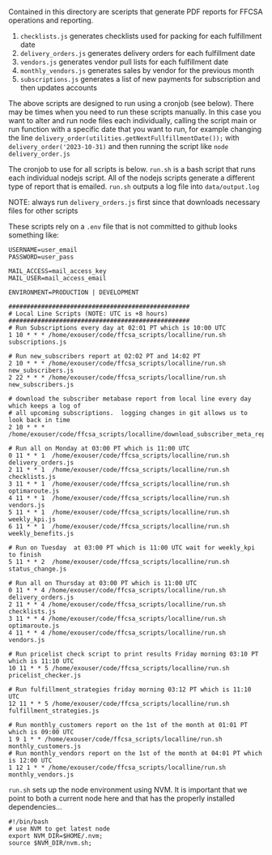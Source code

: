 Contained in this directory are sceripts that generate PDF reports for FFCSA operations and reporting.

1. `checklists.js` generates checklists used for packing for each fulfillment date
2. `delivery_orders.js` generates delivery orders for each fulfillment date
3. `vendors.js` generates vendor pull lists for each fulfillment date
4. `monthly_vendors.js`  generates sales by vendor for the previous month
5. `subscriptions.js`  generates a list of new payments for subscription and then updates accounts

The above scripts are designed to run using a cronjob (see below).  There may be times when you need to run these scripts
manually.  In this case you want to alter and run node files each individually,
calling the script main or run function with a specific date that you want to run,
for example changing the line `delivery_order(utilities.getNextFullfillmentDate());` with `delivery_order('2023-10-31)`
and then running the script like  `node delivery_order.js` 

The cronjob to use for all scripts is below.  `run.sh` is a bash script that runs
each individual nodejs script.  All of the nodejs scripts generate a different
type of report that is emailed.  `run.sh` outputs a log file into `data/output.log`

NOTE: always run `delivery_orders.js` first since that downloads necessary files for other
scripts

These scripts rely on a `.env` file that is not committed to github looks something like:
```
USERNAME=user_email
PASSWORD=user_pass

MAIL_ACCESS=mail_access_key
MAIL_USER=mail_access_email

ENVIRONMENT=PRODUCTION | DEVELOPMENT
```

```
##################################################
# Local Line Scripts (NOTE: UTC is +8 hours)
##################################################
# Run Subscriptions every day at 02:01 PT which is 10:00 UTC
1 10 * * * /home/exouser/code/ffcsa_scripts/localline/run.sh subscriptions.js

# Run new_subscribers report at 02:02 PT and 14:02 PT
2 10 * * * /home/exouser/code/ffcsa_scripts/localline/run.sh new_subscribers.js
2 22 * * * /home/exouser/code/ffcsa_scripts/localline/run.sh new_subscribers.js

# download the subscriber metabase report from local line every day which keeps a log of
# all upcoming subscriptions.  logging changes in git allows us to look back in time
2 10 * * * /home/exouser/code/ffcsa_scripts/localline/download_subscriber_meta_report.sh

# Run all on Monday at 03:00 PT which is 11:00 UTC
0 11 * * 1  /home/exouser/code/ffcsa_scripts/localline/run.sh delivery_orders.js
2 11 * * 1  /home/exouser/code/ffcsa_scripts/localline/run.sh checklists.js
3 11 * * 1  /home/exouser/code/ffcsa_scripts/localline/run.sh optimaroute.js
4 11 * * 1  /home/exouser/code/ffcsa_scripts/localline/run.sh vendors.js
5 11 * * 1  /home/exouser/code/ffcsa_scripts/localline/run.sh weekly_kpi.js
6 11 * * 1  /home/exouser/code/ffcsa_scripts/localline/run.sh weekly_benefits.js

# Run on Tuesday  at 03:00 PT which is 11:00 UTC wait for weekly_kpi to finish
5 11 * * 2  /home/exouser/code/ffcsa_scripts/localline/run.sh status_change.js

# Run all on Thursday at 03:00 PT which is 11:00 UTC
0 11 * * 4 /home/exouser/code/ffcsa_scripts/localline/run.sh delivery_orders.js
2 11 * * 4 /home/exouser/code/ffcsa_scripts/localline/run.sh checklists.js
3 11 * * 4 /home/exouser/code/ffcsa_scripts/localline/run.sh optimaroute.js
4 11 * * 4 /home/exouser/code/ffcsa_scripts/localline/run.sh vendors.js

# Run pricelist check script to print results Friday morning 03:10 PT which is 11:10 UTC
10 11 * * 5 /home/exouser/code/ffcsa_scripts/localline/run.sh pricelist_checker.js

# Run fulfillment_strategies friday morning 03:12 PT which is 11:10 UTC
12 11 * * 5 /home/exouser/code/ffcsa_scripts/localline/run.sh fulfillment_strategies.js

# Run monthly_customers report on the 1st of the month at 01:01 PT which is 09:00 UTC
1 9 1 * * /home/exouser/code/ffcsa_scripts/localline/run.sh monthly_customers.js
# Run monthly_vendors report on the 1st of the month at 04:01 PT which is 12:00 UTC
1 12 1 * * /home/exouser/code/ffcsa_scripts/localline/run.sh monthly_vendors.js
```

`run.sh` sets up the node environment using NVM. It is important that we point to both
a current node here and that has the properly installed dependencies...

```
#!/bin/bash
# use NVM to get latest node
export NVM_DIR=$HOME/.nvm;
source $NVM_DIR/nvm.sh;
```
